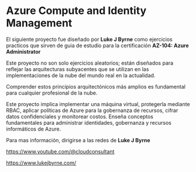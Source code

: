 # Azure Compute and Identity Management

El siguiente proyecto fue diseñado por **Luke J Byrne** como ejercicios practicos que sirven de guia de estudio para la certificación **AZ-104: Azure Administrator**

Este proyecto no son solo ejercicios aleatorios; están diseñados para reflejar las arquitecturas subyacentes que se utilizan en las implementaciones de la nube del mundo real en la actualidad.

Comprender estos principios arquitectónicos más amplios es fundamental para cualquier profesional de la nube.

Este proyecto implica implementar una máquina virtual, protegerla mediante RBAC, aplicar políticas de Azure para la gobernanza de recursos, cifrar datos confidenciales y monitorear costos. Enseña conceptos fundamentales para administrar identidades, gobernanza y recursos informáticos de Azure.

Para mas información, dirigirse a las redes de **Luke J Byrne** 

https://www.youtube.com/@cloudconsultant 
 
https://www.lukejbyrne.com/
